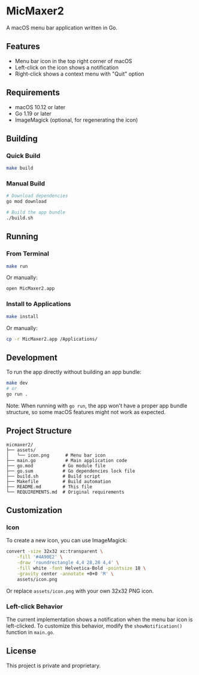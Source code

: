 # MicMaxer2

A macOS menu bar application written in Go.

## Features

- Menu bar icon in the top right corner of macOS
- Left-click on the icon shows a notification
- Right-click shows a context menu with "Quit" option

## Requirements

- macOS 10.12 or later
- Go 1.19 or later
- ImageMagick (optional, for regenerating the icon)

## Building

### Quick Build

```bash
make build
```

### Manual Build

```bash
# Download dependencies
go mod download

# Build the app bundle
./build.sh
```

## Running

### From Terminal

```bash
make run
```

Or manually:
```bash
open MicMaxer2.app
```

### Install to Applications

```bash
make install
```

Or manually:
```bash
cp -r MicMaxer2.app /Applications/
```

## Development

To run the app directly without building an app bundle:

```bash
make dev
# or
go run .
```

Note: When running with `go run`, the app won't have a proper app bundle structure, so some macOS features might not work as expected.

## Project Structure

```
micmaxer2/
├── assets/
│   └── icon.png      # Menu bar icon
├── main.go           # Main application code
├── go.mod           # Go module file
├── go.sum           # Go dependencies lock file
├── build.sh         # Build script
├── Makefile         # Build automation
├── README.md        # This file
└── REQUIREMENTS.md  # Original requirements
```

## Customization

### Icon

To create a new icon, you can use ImageMagick:

```bash
convert -size 32x32 xc:transparent \
    -fill '#4A90E2' \
    -draw 'roundrectangle 4,4 28,28 4,4' \
    -fill white -font Helvetica-Bold -pointsize 18 \
    -gravity center -annotate +0+0 'M' \
    assets/icon.png
```

Or replace `assets/icon.png` with your own 32x32 PNG icon.

### Left-click Behavior

The current implementation shows a notification when the menu bar icon is left-clicked. To customize this behavior, modify the `showNotification()` function in `main.go`.

## License

This project is private and proprietary.